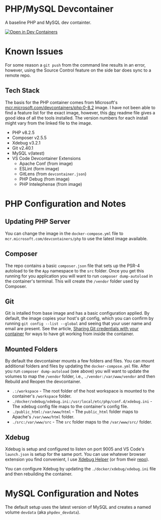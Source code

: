 # PHP/MySQL Devcontainer
A baseline PHP and MySQL dev containter.

[![Open in Dev Containers](https://img.shields.io/static/v1?label=Dev%20Containers&message=Open&color=blue&logo=visualstudiocode)](https://vscode.dev/redirect?url=vscode://ms-vscode-remote.remote-containers/cloneInVolume?url=https://github.com/WeirdBeardDev/php-devcontainer)

# Known Issues
For some reason a `git push` from the command line results in an error, however, using the Source Control feature on the side bar does sync to a remote repo.

## Tech Stack
The basis for the PHP container comes from Microsoft's [mcr.microsoft.com/devcontainers/php:0-8.2](https://hub.docker.com/_/microsoft-devcontainers-php?tab=description) image.  I have not been able to find a feature list for the exact image, however, this [dev](https://github.com/devcontainers/images/blob/main/src/php/history/dev.md) readme file gives a good idea of all the tools installed.  The version numbers for each install might vary from the linked file to the image.

* PHP v8.2.5
* Composer v2.5.5
* Xdebug v3.2.1
* Git v2.40.1
* MySQL v(latest)
* VS Code Devcontainer Extensions
    * Apache Conf (from image)
    * ESLint (form image)
    * GitLens (from `devcontainer.json`)
    * PHP Debug (from image)
    * PHP Intelephense (from image)

# PHP Configuration and Notes
## Updating PHP Server
You can change the image in the `docker-compose.yml` file to `mcr.microsoft.com/devcontainers/php` to use the latest image available.

## Composer
The repo contains a basic `composer.json` file that sets up the PSR-4 autoload to tie the `App` namespace to the `src` folder.  Once you get this running for you application you will want to run `composer dump-autoload` in the container's terminal.  This will create the `/vendor` folder used by Composer.

## Git
Git is intalled from base image and has a basic configuration applied.  By default, the image copies your host's git config, which you can confirm by running `git config --list --global` and seeing that your user name and email are present.  See the article, [Sharing Git credentials with your container](https://code.visualstudio.com/remote/advancedcontainers/sharing-git-credentials) for ways to have git working from inside the container.

## Mounted Folders
By default the devcontainer mounts a few folders and files.  You can mount additional folders and files by updating the `docker-compose.yml` file.  After you run `composer dump-autoload` (see above) you will want to update the volumes to map the `/vendor` folder, i.e., `./vendor:/var/www/vendor` and then Rebuild and Reopen the devcontainer.

* `.:/workspace` - The root folder of the host workspace is mounted to the container's `/workspace` folder.
* `./docker/xdebug/xdebug.ini:/usr/local/etc/php/conf.d/xdebug.ini` - The xdebug config file maps to the container's config file.
* `./public_html:/var/www/html` - The `public_html` folder maps to Apache's `/var/www/html` folder.
* `./src:/var/www/src` - The `src` folder maps to the `/var/www/src/` folder.

## Xdebug
Xdebug is setup and configured to listen on port 9005 and VS Code's `launch.json` is setup for the same port.  You can use whatever browser extension you find convenient, I use [Xdebug Helper](https://chrome.google.com/webstore/detail/xdebug-helper/eadndfjplgieldjbigjakmdgkmoaaaoc) (or from their [repo](https://github.com/mac-cain13/xdebug-helper-for-chrome)).

You can configure Xdebug by updating the `./docker/xdebug/xdebug.ini` file and then rebuilding the container.

# MySQL Configuration and Notes
The default setup uses the latest version of MySQL and creates a named volume `devdata` (aka `phpdev_devdata`).